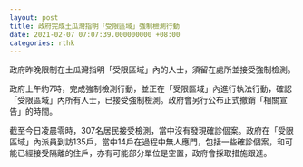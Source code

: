 ```yaml
---
layout: post
title: 政府完成土瓜灣指明「受限區域」強制檢測行動
date: 2021-02-07 07:07:39.000000000 +08:00
categories: rthk
---
```


政府昨晚限制在土瓜灣指明「受限區域」內的人士，須留在處所並接受強制檢測。

政府上午約7時，完成強制檢測行動，並正在「受限區域」內進行執法行動，確認「受限區域」內所有人士，已接受強制檢測。政府會另行公布正式撤銷「相關宣告」的時間。

截至今日凌晨零時，307名居民接受檢測，當中沒有發現確診個案。政府在「受限區域」內派員到訪135戶，當中14戶在過程中無人應門，包括一些確診個案，和可能已經接受隔離的住戶，亦有可能部分單位是空置，政府會採取措施跟進。

